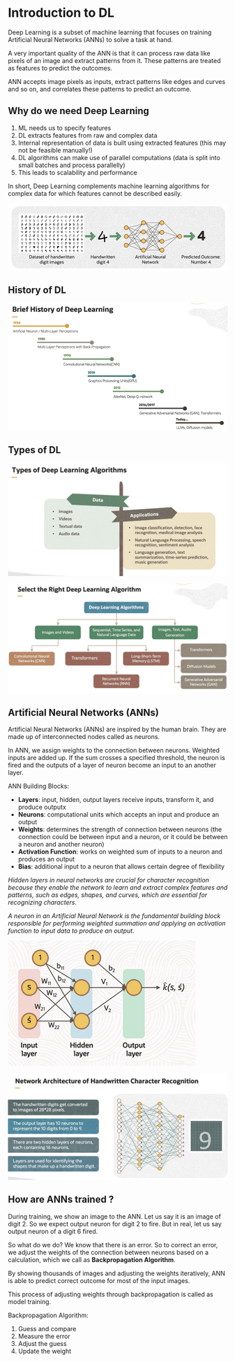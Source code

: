 # Introduction to DL

Deep Learning is a subset of machine learning that focuses on training Artificial Neural Networks (ANNs) to solve a task at hand. 

A very important quality of the ANN is that it can process raw data like pixels of an image and extract patterns from it. These patterns are treated as features to predict the outcomes.

ANN accepts image pixels as inputs, extract patterns like edges and curves and so on, and correlates these patterns to predict an outcome. 

## Why do we need Deep Learning

1. ML needs us to specify features
2. DL extracts features from raw and complex data
3. Internal representation of data is built using extracted features (this may not be feasible manually!)
4. DL algorithms can make use of parallel computations (data is split into small batches and process parallelly)
5. This leads to scalability and performance

In short, Deep Learning complements machine learning algorithms for complex data for which features cannot be described easily.

![ANNs](../images/anns.png)

## History of DL

![History of DL](../images/history_dl.png)

## Types of DL 

![Types of DL](../images/types_dl.png)

![DL Algorithms](../images/dl_algorithms.png)

## Artificial Neural Networks (ANNs)

Artificial Neural Networks (ANNs) are inspired by the human brain. They are made up of interconnected nodes called as neurons.

In ANN, we assign weights to the connection between neurons. Weighted inputs are added up. If the sum crosses a specified threshold, the neuron is fired and the outputs of a layer of neuron become an input to an another layer.

ANN Building Blocks:

- **Layers**: input, hidden, output layers receive inputs, transform it, and produce outputx
- **Neurons**: computational units which accepts an input and produce an output
- **Weights**: determines the strength of connection between neurons (the connection could be between input and a neuron, or it could be between a neuron and another neuron)
- **Activation Function**: works on weighted sum of inputs to a neuron and produces an output
- **Bias**: additional input to a neuron that allows certain degree of flexibility

*Hidden layers in neural networks are crucial for character recognition because they enable the network to learn and extract complex features and patterns, such as edges, shapes, and curves, which are essential for recognizing characters.*

*A neuron in an Artificial Neural Network is the fundamental building block responsible for performing weighted summation and applying an activation function to input data to produce an output.*

![ANN Building Blocks](../images/ann_blocks.png)

![ANN Example](../images/ann_example.png)

## How are ANNs trained ?

During training, we show an image to the ANN. Let us say it is an image of digit 2. So we expect output neuron for digit 2 to fire. But in real, let us say output neuron of a digit 6 fired.

So what do we do? We know that there is an error. So to correct an error, we adjust the weights of the connection between neurons based on a calculation, which we call as **Backpropagation Algorithm**. 

By showing thousands of images and adjusting the weights iteratively, ANN is able to predict correct outcome for most of the input images. 

This process of adjusting weights through backpropagation is called as model training. 

Backpropagation Algorithm:

1. Guess and compare
2. Measure the error
3. Adjust the guess
4. Update the weight
